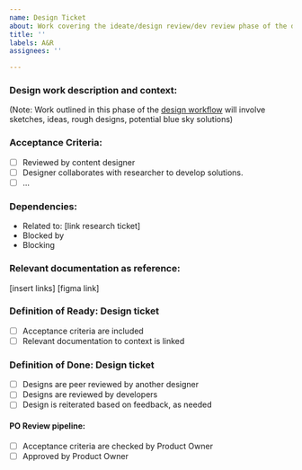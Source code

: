 ```yaml
---
name: Design Ticket
about: Work covering the ideate/design review/dev review phase of the design workflow.
title: ''
labels: A&R
assignees: ''

---
```


### Design work description and context:

(Note: Work outlined in this phase of the [design workflow](https://app.mural.co/t/bcparks2575/m/bcparks2575/1740009580466/581d5ec8e845cefd5dfab701fe51a23292eb742c) will involve sketches, ideas, rough designs, potential blue sky solutions)

### Acceptance Criteria:
- [ ] Reviewed by content designer
- [ ] Designer collaborates with researcher to develop solutions.
- [ ] ...

### Dependencies:
- Related to: [link research ticket]
- Blocked by
- Blocking

### Relevant documentation as reference:
[insert links]
[figma link]

### Definition of Ready: Design ticket

- [ ] Acceptance criteria are included
- [ ] Relevant documentation to context is linked

### Definition of Done: Design ticket
- [ ] Designs are peer reviewed by another designer
- [ ] Designs are reviewed by developers
- [ ] Design is reiterated based on feedback, as needed
#### PO Review pipeline:
- [ ] Acceptance criteria are checked by Product Owner
- [ ] Approved by Product Owner
